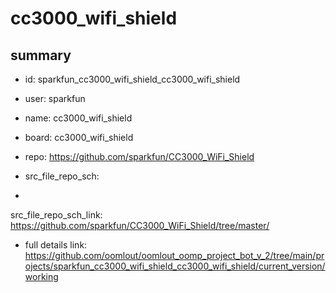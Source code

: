 # cc3000_wifi_shield
 
## summary 
* id: sparkfun_cc3000_wifi_shield_cc3000_wifi_shield
* user: sparkfun
* name: cc3000_wifi_shield
* board: cc3000_wifi_shield
* repo: https://github.com/sparkfun/CC3000_WiFi_Shield



* src_file_repo_sch: 
*
 src_file_repo_sch_link: https://github.com/sparkfun/CC3000_WiFi_Shield/tree/master/
* full details link: https://github.com/oomlout/oomlout_oomp_project_bot_v_2/tree/main/projects/sparkfun_cc3000_wifi_shield_cc3000_wifi_shield/current_version/working  






